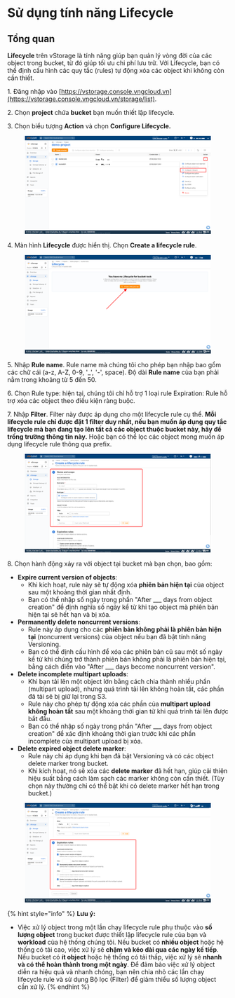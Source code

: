 # Sử dụng tính năng Lifecycle

## **Tổng quan**

**Lifecycle** trên vStorage là tính năng giúp bạn quản lý vòng đời của các object trong bucket, từ đó giúp tối ưu chi phí lưu trữ. Với Lifecycle, bạn có thể định cấu hình các quy tắc (rules) tự động xóa các object khi không còn cần thiết.&#x20;

1\. Đăng nhập vào [https://vstorage.console.vngcloud.vn](https://vstorage.console.vngcloud.vn/storage/list).

2\. Chọn **project** chứa **bucket** bạn muốn thiết lập lifecycle.

3\. Chọn biểu tượng **Action** và chọn **Configure Lifecycle.**

<figure><img src="../../../../../../.gitbook/assets/image (1) (1) (1) (1) (1) (1) (1) (1) (1) (1) (1) (1) (1) (1).png" alt=""><figcaption></figcaption></figure>

4\. Màn hình **Lifecycle** được hiển thị. Chọn **Create a lifecycle rule**.

<figure><img src="../../../../../../.gitbook/assets/image (2) (1) (1) (1) (1) (1) (1) (1) (1) (1) (1) (1) (1).png" alt=""><figcaption></figcaption></figure>

5\. Nhập **Rule name**. Rule name mà chúng tôi cho phép bạn nhập bao gồm các chữ cái (a-z, A-Z, 0-9, '\_', '-', space). Độ dài **Rule name** của bạn phải nằm trong khoảng từ 5 đến 50.

6\. Chọn Rule type: hiện tại, chúng tôi chỉ hỗ trợ 1 loại rule Expiration: Rule hỗ trợ xóa các object theo điều kiện ràng buộc.&#x20;

7\. Nhập **Filter**. Filter này được áp dụng cho một lifecycle rule cụ thể. **Mỗi lifecycle rule chỉ được đặt 1 filter duy nhất, nếu bạn muốn áp dụng quy tắc lifecycle mà bạn đang tạo lên tất cả các object thuộc bucket này, hãy để trống trường thông tin này.** Hoặc bạn có thể lọc các object mong muốn áp dụng lifecycle rule thông qua prefix.

<figure><img src="../../../../../../.gitbook/assets/image (3) (1) (1) (1) (1) (1) (1) (1) (1) (1) (1) (1) (1).png" alt=""><figcaption></figcaption></figure>

8\. Chọn hành động xảy ra với object tại bucket mà bạn chọn, bao gồm:

* **Expire current version of objects**:
  * Khi kích hoạt, rule này sẽ tự động xóa **phiên bản hiện tại** của object sau một khoảng thời gian nhất định.
  * Bạn có thể nhập số ngày trong phần "After \_\_\_ days from object creation" để định nghĩa số ngày kể từ khi tạo object mà phiên bản hiện tại sẽ hết hạn và bị xóa.
* **Permanently delete noncurrent versions**:
  * Rule này áp dụng cho các **phiên bản không phải là phiên bản hiện tại** (noncurrent versions) của object nếu bạn đã bật tính năng Versioning.
  * Bạn có thể định cấu hình để xóa các phiên bản cũ sau một số ngày kể từ khi chúng trở thành phiên bản không phải là phiên bản hiện tại, bằng cách điền vào "After \_\_\_ days become noncurrent version".
* **Delete incomplete multipart uploads**:
  * Khi bạn tải lên một object lớn bằng cách chia thành nhiều phần (multipart upload), nhưng quá trình tải lên không hoàn tất, các phần đã tải sẽ bị giữ lại trong S3.
  * Rule này cho phép tự động xóa các phần của **multipart upload không hoàn tất** sau một khoảng thời gian từ khi quá trình tải lên được bắt đầu.
  * Bạn có thể nhập số ngày trong phần "After \_\_\_ days from object creation" để xác định khoảng thời gian trước khi các phần incomplete của multipart upload bị xóa.
* **Delete expired object delete marker**:
  * Rule này chỉ áp dụng khi bạn đã bật Versioning và có các object delete marker trong bucket.
  * Khi kích hoạt, nó sẽ xóa các **delete marker** đã hết hạn, giúp cải thiện hiệu suất bằng cách làm sạch các marker không còn cần thiết. (Tùy chọn này thường chỉ có thể bật khi có delete marker hết hạn trong bucket.)

<figure><img src="../../../../../../.gitbook/assets/image (4) (1) (1) (1) (1) (1) (1) (1) (1) (1) (1).png" alt=""><figcaption></figcaption></figure>

{% hint style="info" %}
**Lưu ý:**

* Việc xử lý object trong một lần chạy lifecycle rule phụ thuộc vào **số lượng object** trong bucket được thiết lập lifecycle rule của bạn và **workload** của hệ thống chúng tôi. Nếu bucket có **nhiều object** hoặc hệ thống có tải cao, việc xử lý sẽ **chậm và kéo dài qua các ngày kế tiếp**. Nếu bucket có **ít object** hoặc hệ thống có tải thấp, việc xử lý sẽ **nhanh và có thể hoàn thành trong một ngày**. Để đảm bảo việc xử lý object diễn ra hiệu quả và nhanh chóng, bạn nên chia nhỏ các lần chạy lifecycle rule và sử dụng Bộ lọc (Filter) để giảm thiểu số lượng object cần xử lý.
{% endhint %}
